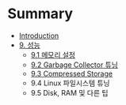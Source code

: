 # Summary

* [Introduction](README.md)
* [9. 성능](chapter9.md)
  * [9.1 메모리 설정](chapter9/91-ba54-baa8-b9ac-c124-c815.md)
  * [9.2 Garbage Collector 튜닝](chapter9/92-garbage-collector-d29c-b2dd.md)
  * [9.3 Compressed Storage](chapter9/93-compressed-storage.md)
  * 9.4 Linux 파일시스템 튜닝
  * 9.5 Disk, RAM 및 다른 팁

